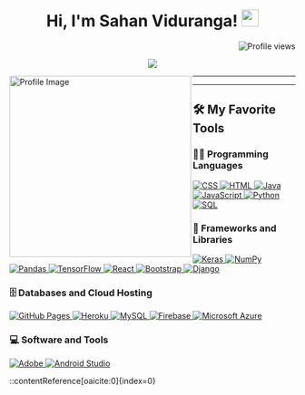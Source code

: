 <h1 align="center">
Hi, I'm Sahan Viduranga!
  <img src="https://media.giphy.com/media/hvRJCLFzcasrR4ia7z/giphy.gif" width="30">
</h1>
<img src="https://gpvc.arturio.dev/SahanViduranga98" alt="Profile views" align='right'/>
<br/>

<p align="center">
  <a href="https://github.com/DenverCoder1/readme-typing-svg">
    <img src="https://readme-typing-svg.herokuapp.com?lines=Computer+Science+Graduate;Full+Stack+Developer;Machine+Learning+Enthusiast;Always+learning+new+things&center=true&width=380&height=45">
  </a>
</p>

<img align="left" src="https://github.com/SahanViduranga98/SahanViduranga98/blob/main/profile_image.png" alt="Profile Image" width="320" />
<hr>

<hr>

## 🛠️ My Favorite Tools

### 👨‍💻 Programming Languages

<p>
    <a href="https://github.com/search?q=user%3ASahanViduranga98+is%3Arepo+language%3Acss">
        <img alt="CSS" src="https://img.shields.io/badge/CSS%20-%231572B6.svg?logo=css3&logoColor=white">
    </a>
    <a href="https://github.com/search?q=user%3ASahanViduranga98+is%3Arepo+language%3Ahtml">
        <img alt="HTML" src="https://img.shields.io/badge/HTML%20-%23E34F26.svg?logo=html5&logoColor=white">
    </a>
    <a href="https://github.com/search?q=user%3ASahanViduranga98+is%3Arepo+language%3Ajava">
        <img alt="Java" src="https://img.shields.io/badge/Java-%23007396.svg?logo=java&logoColor=white">
    </a>
    <a href="https://github.com/search?q=user%3ASahanViduranga98+is%3Arepo+language%3Ajavascript">
        <img alt="JavaScript" src="https://img.shields.io/badge/JavaScript%20-%23F7DF1E.svg?logo=javascript&logoColor=black">
    </a>
    <a href="https://github.com/search?q=user%3ASahanViduranga98+is%3Arepo+language%3Apython">
        <img alt="Python" src="https://img.shields.io/badge/Python%20-%2314354C.svg?logo=python&logoColor=white">
    </a>
    <a href="https://github.com/search?q=user%3ASahanViduranga98+is%3Arepo+language%3Asql">
        <img alt="SQL" src="https://img.shields.io/badge/SQL%20-%23025E8C.svg?logo=amazon-dynamodb&logoColor=white">
    </a>
</p>

### 🧰 Frameworks and Libraries

<p>
    <a href="#">
        <img alt="Keras" src="https://img.shields.io/badge/Keras%20-%23D00000.svg?logo=Keras&logoColor=white">
    </a>
    <a href="#">
        <img alt="NumPy" src="https://img.shields.io/badge/Numpy%20-%23013243.svg?logo=numpy&logoColor=white">
    </a>
    <a href="#">
        <img alt="Pandas" src="https://img.shields.io/badge/Pandas%20-%23150458.svg?logo=pandas&logoColor=white">
    </a>
    <a href="#">
        <img alt="TensorFlow" src="https://img.shields.io/badge/TensorFlow%20-%23FF6F00.svg?logo=TensorFlow&logoColor=white">
    </a>
    <a href="#">
        <img alt="React" src="https://img.shields.io/badge/React-20232A?style=for-the-badge&logo=react&logoColor=61DAFB">
    </a>
    <a href="#">
        <img alt="Bootstrap" src="https://img.shields.io/badge/Bootstrap-563D7C?style=for-the-badge&logo=bootstrap&logoColor=white">
    </a>
    <a href="#">
        <img alt="Django" src="https://img.shields.io/badge/Django-092E20?style=for-the-badge&logo=django&logoColor=white">
    </a>
</p>

### 🗄️ Databases and Cloud Hosting

<p>
    <a href="#">
        <img alt="GitHub Pages" src="https://img.shields.io/badge/GitHub%20Pages-%23327FC7.svg?logo=github&logoColor=white">
    </a>
    <a href="#">
        <img alt="Heroku" src="https://img.shields.io/badge/Heroku%20-%23430098.svg?logo=heroku&logoColor=white">
    </a>
    <a href="#">
        <img alt="MySQL" src="https://img.shields.io/badge/MySQL-00000F?style=for-the-badge&logo=mysql&logoColor=white">
    </a>
    <a href="#">
        <img alt="Firebase" src="https://img.shields.io/badge/Firebase-%23316192.svg?logo=firebase&logoColor=white">
    </a>
    <a href="#">
        <img alt="Microsoft Azure" src="https://img.shields.io/badge/Microsoft_Azure-0089D6?style=for-the-badge&logo=microsoft-azure&logoColor=white">
    </a>
</p>

### 💻 Software and Tools

<p>
    <a href="#">
        <img alt="Adobe" src="https://img.shields.io/badge/Adobe%20-%23FF0000.svg?logo=adobe&logoColor=white">
    </a>
    <a href="#">
        <img alt="Android Studio" src="https://img.shields.io/badge/Android%20Studio-008678.svg?logo=android-studio&logoColor=white">
    </a>
   
::contentReference[oaicite:0]{index=0}
 
